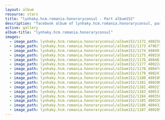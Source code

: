 ```yaml
---
layout: album
resource: stars
title: "lynhaky.hcm.romania.honoraryconsul - Part album152"
description: "facebook album of lynhaky.hcm.romania.honoraryconsul, part album152."
active: gallery
album-title: "lynhaky.hcm.romania.honoraryconsul"
images:
  - image_path: lynhaky.hcm.romania.honoraryconsul/album152/1172_480258136_1167908261359799_7511460264356620974_n.jpg
  - image_path: lynhaky.hcm.romania.honoraryconsul/album152/1173_479677207_1167906394693319_6290930369462130708_n.jpg
  - image_path: lynhaky.hcm.romania.honoraryconsul/album152/1174_480491480_1167906398026652_6972960059850779455_n.jpg
  - image_path: lynhaky.hcm.romania.honoraryconsul/album152/1175_480338921_1167906734693285_6219137374425128832_n.jpg
  - image_path: lynhaky.hcm.romania.honoraryconsul/album152/1176_480481392_1167906778026614_1947490754893812188_n.jpg
  - image_path: lynhaky.hcm.romania.honoraryconsul/album152/1177_480224925_1167906404693318_6116419950883489829_n.jpg
  - image_path: lynhaky.hcm.romania.honoraryconsul/album152/1178_480474230_1167906551359970_2437151805340576822_n.jpg
  - image_path: lynhaky.hcm.romania.honoraryconsul/album152/1179_480247829_1167906781359947_8845190016382335463_n.jpg
  - image_path: lynhaky.hcm.romania.honoraryconsul/album152/1180_480189020_1167906638026628_6566366001638166874_n.jpg
  - image_path: lynhaky.hcm.romania.honoraryconsul/album152/1181_480208386_1167906608026631_8487167705468830354_n.jpg
  - image_path: lynhaky.hcm.romania.honoraryconsul/album152/1182_480327932_1167906558026636_344142027686367628_n.jpg
  - image_path: lynhaky.hcm.romania.honoraryconsul/album152/1183_480537283_1167906484693310_2694813691767955854_n.jpg
  - image_path: lynhaky.hcm.romania.honoraryconsul/album152/1184_480358797_1167906514693307_5615685234337199334_n.jpg
  - image_path: lynhaky.hcm.romania.honoraryconsul/album152/1185_480326639_1167906498026642_5255346013239797484_n.jpg
  - image_path: lynhaky.hcm.romania.honoraryconsul/album152/1186_480432339_1167906614693297_6875015973854893974_n.jpg
  - image_path: lynhaky.hcm.romania.honoraryconsul/album152/1187_480285040_1167906728026619_6345079008989177038_n.jpg
---
```

